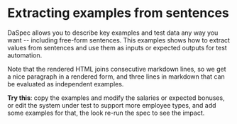 # Extracting examples from sentences

DaSpec allows you to describe key examples and test data any way you want -- including free-form sentences. This examples shows how to extract values
from sentences and use them as inputs or expected outputs for test automation. 

Note that the rendered HTML joins consecutive markdown lines, so we get a nice paragraph in a rendered form, and three lines in markdown that can be evaluated as independent examples.

**Try this**: copy the examples and modify the salaries or expected bonuses, or edit the system under test to support more employee types, and add some examples for that, the look re-run the spec to see the impact.
